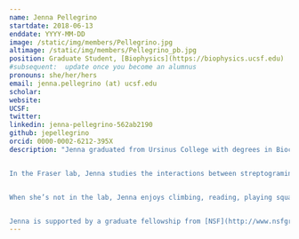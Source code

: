 ```yaml
---
name: Jenna Pellegrino
startdate: 2018-06-13
enddate: YYYY-MM-DD
image: /static/img/members/Pellegrino.jpg
altimage: /static/img/members/Pellegrino_pb.jpg
position: Graduate Student, [Biophysics](https://biophysics.ucsf.edu)
#subsequent:  update once you become an alumnus
pronouns: she/her/hers
email: jenna.pellegrino (at) ucsf.edu
scholar:
website:
UCSF:
twitter:
linkedin: jenna-pellegrino-562ab2190
github: jepellegrino
orcid: 0000-0002-6212-395X
description: "Jenna graduated from Ursinus College with degrees in Biochemistry and Molecular Biology and in French. While an undergrad, she studied the structure-function relationships of diiron-carboxylate enzymes rubrerythrin and symerythrin using the de novo G4DFsc protein model system under the guidance of [Dr. Amanda Reig](https://www.ursinus.edu/live/profiles/76-amanda-reig).


In the Fraser lab, Jenna studies the interactions between streptogramin antibiotics and the ribosome.


When she’s not in the lab, Jenna enjoys climbing, reading, playing squash, and gaming.


Jenna is supported by a graduate fellowship from [NSF](http://www.nsfgrfp.org/)."
---
```

